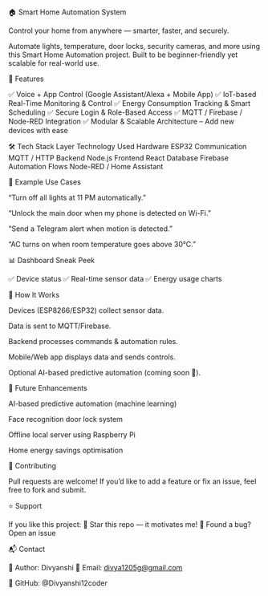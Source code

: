 🏠 Smart Home Automation System

Control your home from anywhere — smarter, faster, and securely.

Automate lights, temperature, door locks, security cameras, and more using this Smart Home Automation project. Built to be beginner-friendly yet scalable for real-world use.

🚀 Features

✅ Voice + App Control (Google Assistant/Alexa + Mobile App)
✅ IoT-based Real-Time Monitoring & Control
✅ Energy Consumption Tracking & Smart Scheduling
✅ Secure Login & Role-Based Access
✅ MQTT / Firebase / Node-RED Integration
✅ Modular & Scalable Architecture – Add new devices with ease

🛠️ Tech Stack
Layer	Technology Used
Hardware	 ESP32 
Communication	MQTT / HTTP 
Backend	Node.js 
Frontend 	React 
Database	Firebase 
Automation Flows	Node-RED / Home Assistant

🤖 Example Use Cases

“Turn off all lights at 11 PM automatically.”

“Unlock the main door when my phone is detected on Wi-Fi.”

“Send a Telegram alert when motion is detected.”

“AC turns on when room temperature goes above 30°C.”

📊 Dashboard Sneak Peek 


✅ Device status
✅ Real-time sensor data
✅ Energy usage charts

🧠 How It Works

Devices (ESP8266/ESP32) collect sensor data.

Data is sent to MQTT/Firebase.

Backend processes commands & automation rules.

Mobile/Web app displays data and sends controls.

Optional AI-based predictive automation (coming soon 🤖).

📌 Future Enhancements

AI-based predictive automation (machine learning)

Face recognition door lock system

Offline local server using Raspberry Pi

Home energy savings optimisation

🤝 Contributing

Pull requests are welcome!
If you’d like to add a feature or fix an issue, feel free to fork and submit.

⭐ Support

If you like this project:
🌟 Star this repo — it motivates me!
🐛 Found a bug? Open an issue

📬 Contact

👤 Author: Divyanshi
📧 Email: divya1205g@gmail.com

📱 GitHub: @Divyanshi12coder


